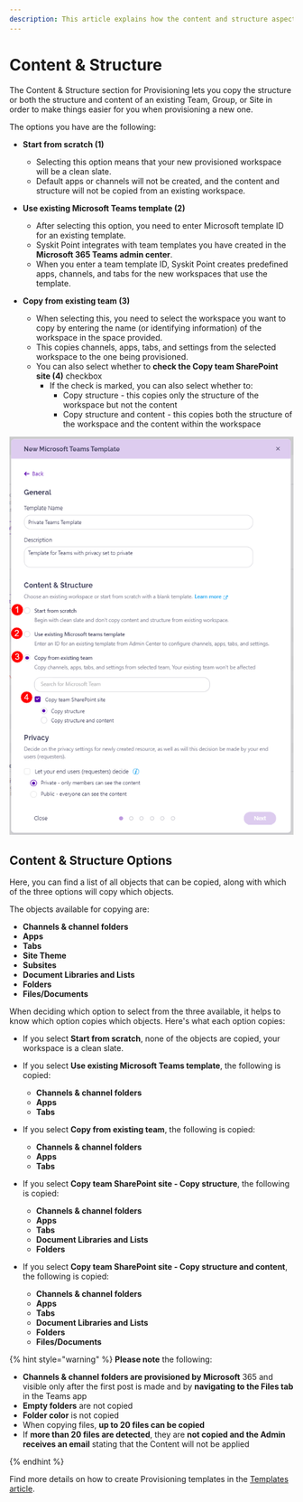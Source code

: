 ```yaml
---
description: This article explains how the content and structure aspect of Provisioning works.
---
```


# Content & Structure

The Content & Structure section for Provisioning lets you copy the structure or both the structure and content of an existing Team, Group, or Site in order to make things easier for you when provisioning a new one. 

The options you have are the following:

* **Start from scratch (1)**
  * Selecting this option means that your new provisioned workspace will be a clean slate. 
  * Default apps or channels will not be created, and the content and structure will not be copied from an existing workspace. 

* **Use existing Microsoft Teams template (2)**
  * After selecting this option, you need to enter Microsoft template ID for an existing template.
  * Syskit Point integrates with team templates you have created in the **Microsoft 365 Teams admin center**. 
  * When you enter a team template ID, Syskit Point creates predefined apps, channels, and tabs for the new workspaces that use the template.

* **Copy from existing team (3)**
  * When selecting this, you need to select the workspace you want to copy by entering the name (or identifying information) of the workspace in the space provided.
  * This copies channels, apps, tabs, and settings from the selected workspace to the one being provisioned. 
  * You can also select whether to **check the Copy team SharePoint site (4)** checkbox
    * If the check is marked, you can also select whether to:
      * Copy structure - this copies only the structure of the workspace but not the content
      * Copy structure and content - this copies both the structure of the workspace and the content within the workspace

![Provisioning - Content & Structure](../../.gitbook/assets/provisioning-content-and-structure-section.png)


## Content & Structure Options

Here, you can find a list of all objects that can be copied, along with which of the three options will copy which objects. 

The objects available for copying are: 

* **Channels & channel folders**
* **Apps**
* **Tabs**
* **Site Theme**
* **Subsites**
* **Document Libraries and Lists**
* **Folders**
* **Files/Documents**


When deciding which option to select from the three available, it helps to know which option copies which objects. Here's what each option copies: 

* If you select **Start from scratch**, none of the objects are copied, your workspace is a clean slate.

* If you select **Use existing Microsoft Teams template**, the following is copied:
  * **Channels & channel folders**
  * **Apps**
  * **Tabs**

* If you select **Copy from existing team**, the following is copied: 
  * **Channels & channel folders**
  * **Apps**
  * **Tabs**

* If you select **Copy team SharePoint site - Copy structure**, the following is copied: 
  * **Channels & channel folders**
  * **Apps**
  * **Tabs**
  * **Document Libraries and Lists**
  * **Folders**

* If you select **Copy team SharePoint site - Copy structure and content**, the following is copied: 
  * **Channels & channel folders**
  * **Apps**
  * **Tabs**
  * **Document Libraries and Lists**
  * **Folders**
  * **Files/Documents**

{% hint style="warning" %}
**Please note** the following: 
* **Channels & channel folders are provisioned by Microsoft** 365 and visible only after the first post is made and by **navigating to the Files tab** in the Teams app
* **Empty folders** are not copied
* **Folder color** is not copied
* When copying files, **up to 20 files can be copied** 
* If **more than 20 files are detected**, they are **not copied and the Admin receives an email** stating that the Content will not be applied

{% endhint %}


Find more details on how to create Provisioning templates in the [Templates article](templates.md).
